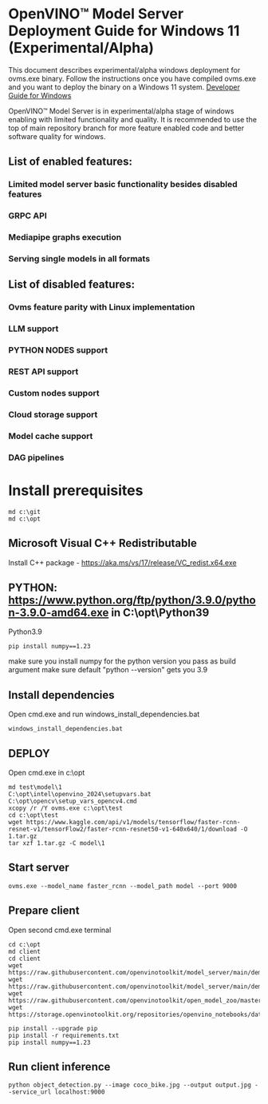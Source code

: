 # OpenVINO&trade; Model Server Deployment Guide for Windows 11 (Experimental/Alpha)
This document describes experimental/alpha windows deployment for ovms.exe binary.
Follow the instructions once you have compiled ovms.exe and you want to deploy the binary on a Windows 11 system.
[Developer Guide for Windows](windows_developer_guide.md)

OpenVINO&trade; Model Server is in experimental/alpha stage of windows enabling with limited functionality and quality.
It is recommended to use the top of main repository branch for more feature enabled code and better software quality for windows.

## List of enabled features:
### Limited model server basic functionality besides disabled features
### GRPC API
### Mediapipe graphs execution
### Serving single models in all formats

## List of disabled features:
### Ovms feature parity with Linux implementation
### LLM support
### PYTHON NODES support
### REST API support
### Custom nodes support
### Cloud storage support
### Model cache support
### DAG pipelines

# Install prerequisites
```
md c:\git
md c:\opt
```

## Microsoft Visual C++ Redistributable
Install C++ package - https://aka.ms/vs/17/release/VC_redist.x64.exe

## PYTHON: https://www.python.org/ftp/python/3.9.0/python-3.9.0-amd64.exe in C:\opt\Python39
Python3.9
```
pip install numpy==1.23
```
make sure you install numpy for the python version you pass as build argument
make sure default "python --version" gets you 3.9

## Install dependencies
Open cmd.exe and run windows_install_dependencies.bat
```
windows_install_dependencies.bat
```

## DEPLOY
Open cmd.exe in c:\opt
```
md test\model\1
C:\opt\intel\openvino_2024\setupvars.bat
C:\opt\opencv\setup_vars_opencv4.cmd
xcopy /r /Y ovms.exe c:\opt\test
cd c:\opt\test
wget https://www.kaggle.com/api/v1/models/tensorflow/faster-rcnn-resnet-v1/tensorFlow2/faster-rcnn-resnet50-v1-640x640/1/download -O 1.tar.gz
tar xzf 1.tar.gz -C model\1
```

## Start server
```
ovms.exe --model_name faster_rcnn --model_path model --port 9000
```

## Prepare client
Open second cmd.exe terminal
```
cd c:\opt
md client
cd client
wget https://raw.githubusercontent.com/openvinotoolkit/model_server/main/demos/object_detection/python/object_detection.py
wget https://raw.githubusercontent.com/openvinotoolkit/model_server/main/demos/object_detection/python/requirements.txt
wget https://raw.githubusercontent.com/openvinotoolkit/open_model_zoo/master/data/dataset_classes/coco_91cl.txt
wget https://storage.openvinotoolkit.org/repositories/openvino_notebooks/data/data/image/coco_bike.jpg

pip install --upgrade pip
pip install -r requirements.txt
pip install numpy==1.23
```

## Run client inference
```
python object_detection.py --image coco_bike.jpg --output output.jpg --service_url localhost:9000
```